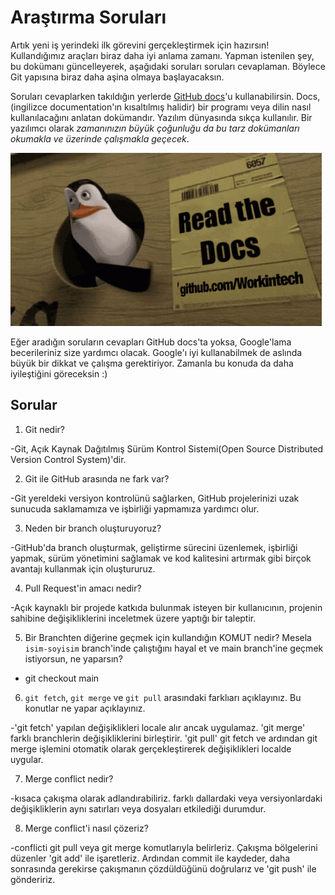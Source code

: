 # Araştırma Soruları

Artık yeni iş yerindeki ilk görevini gerçekleştirmek için hazırsın! Kullandığımız araçları biraz daha iyi anlama zamanı. Yapman istenilen şey, bu dokümanı güncelleyerek, aşağıdaki soruları soruları cevaplaman. Böylece Git yapısına biraz daha aşina olmaya başlayacaksın.

Soruları cevaplarken takıldığın yerlerde [GitHub docs](https://docs.github.com/en)'u kullanabilirsin. Docs, (ingilizce documentation'ın kısaltılmış halidir) bir programı veya dilin nasıl kullanılacağını anlatan dokümandır. Yazılım dünyasında sıkça kullanılır. Bir yazılımcı olarak _zamanınızın büyük çoğunluğu da bu tarz dokümanları okumakla ve üzerinde çalışmakla geçecek_.

![READ THE DOCS](https://github.com/Workintech/FSWeb-S1G1-Projesi-Web-Development-Projesi-icin-Git/blob/main/read-the-docs-wit.gif?raw=true)

Eğer aradığın soruların cevapları GitHub docs'ta yoksa, Google'lama becerileriniz size yardımcı olacak. Google'ı iyi kullanabilmek de aslında büyük bir dikkat ve çalışma gerektiriyor. Zamanla bu konuda da daha iyileştiğini göreceksin :)

## Sorular

1. Git nedir?

-Git, Açık Kaynak Dağıtılmış Sürüm Kontrol Sistemi(Open Source Distributed Version Control System)'dir.

2. Git ile GitHub arasında ne fark var?                                                                                                                                                                    

-Git yereldeki versiyon kontrolünü sağlarken, GitHub projelerinizi uzak sunucuda saklamamıza ve işbirliği yapmamıza yardımcı olur.

3. Neden bir branch oluşturuyoruz?

-GitHub'da branch oluşturmak, geliştirme sürecini üzenlemek, işbirliği yapmak, sürüm yönetimini sağlamak ve kod kalitesini artırmak gibi birçok avantajı kullanmak için oluştururuz.

4. Pull Request'in amacı nedir?

-Açık kaynaklı bir projede katkıda bulunmak isteyen bir kullanıcının, projenin sahibine değişikliklerini inceletmek üzere yaptığı bir taleptir.

5. Bir Branchten diğerine geçmek için kullandığın KOMUT nedir? Mesela `isim-soyisim` branch'inde çalıştığını hayal et ve main branch'ine geçmek istiyorsun, ne yaparsın?

- git checkout main

6. `git fetch`, `git merge` ve `git pull` arasındaki farklıarı açıklayınız. Bu konutlar ne yapar açıklayınız.

-'git fetch' yapılan değişiklikleri locale alır ancak uygulamaz.
 'git merge' farklı branchlerin değişikliklerini birleştirir.
 'git pull' git fetch ve ardından git merge işlemini otomatik olarak gerçekleştirerek değişiklikleri localde uygular.

7. Merge conflict nedir?

-kısaca çakışma olarak adlandırabiliriz. farklı dallardaki veya versiyonlardaki değişikliklerin aynı satırları veya dosyaları etkilediği durumdur.

8. Merge conflict'i nasıl çözeriz?

-conflicti git pull veya git merge komutlarıyla belirleriz. Çakışma bölgelerini düzenler 'git add' ile işaretleriz. Ardından commit ile kaydeder, daha sonrasında gerekirse çakışmanın çözdüldüğünü 
doğrularız ve 'git push' ile göndeririz.
